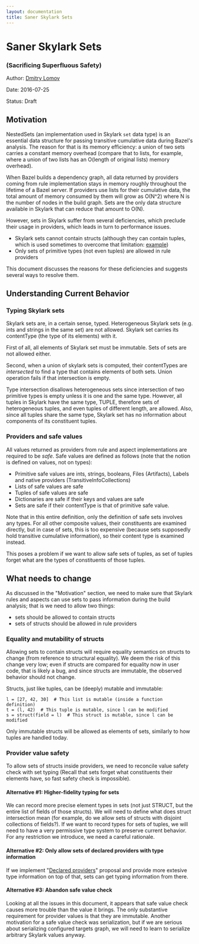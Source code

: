 ```yaml
---
layout: documentation
title: Saner Skylark Sets
---
```


# Saner Skylark Sets

### (Sacrificing Superfluous Safety)

Author: [Dmitry Lomov](mailto:dslomov@google.com)

Date: 2016-07-25

Status: Draft

## Motivation

NestedSets (an implementation used in Skylark `set` data type) is an essential
data structure for passing transitive cumulative data during Bazel's analysis.
The reason for that is its memory efficiency: a union of two sets carries a
constant memory overhead (compare that to lists, for example, where a union of
two lists has an O(length of original lists) memory overhead).

When Bazel builds a dependency graph, all data returned by providers coming from
rule implementation stays in memory roughly throughout the lifetime of a Bazel
server. If providers use lists for their cumulative data, the total amount of
memory consumed by them will grow as O(N^2) where N is the number of nodes in
the build graph. Sets are the only data structure available in Skylark that can
reduce that amount to O(N).

However, sets in Skylark suffer from several deficiencies, which preclude their
usage in providers, which leads in turn to performance issues.

*   Skylark sets cannot contain structs (although they can contain tuples, which
    is used sometimes to overcome that limitation:
    [example](https://github.com/bazelbuild/bazel/blob/a48e8e3db5a149777c2887fc7fc572837dd0ac1e/src/test/java/com/google/devtools/build/lib/ideinfo/intellij_info.bzl#L84))
*   Only sets of primitive types (not even tuples) are allowed in rule providers

This document discusses the reasons for these deficiencies and suggests several
ways to resolve them.

## Understanding Current Behavior

### Typing Skylark sets

Skylark sets are, in a certain sense, typed. Heterogeneous Skylark sets (e.g.
ints and strings in the same set) are not allowed. Skylark set carries its
contentType (the type of its elements) with it.

First of all, all elements of Skylark set must be immutable. Sets of sets are
not allowed either.

Second, when a union of skylark sets is computed, their contentTypes are
*intersected* to find a type that contains elements of both sets. Union
operation fails if that intersection is empty.

Type intersection disallows heterogeneous sets since intersection of two
primitive types is empty unless it is one and the same type. However, all tuples
in Skylark have the same type, TUPLE, therefore sets of heterogeneous tuples,
and even tuples of different length, are allowed. Also, since all tuples share
the same type, Skylark set has no information about components of its
constituent tuples.

### Providers and safe values

All values returned as providers from rule and aspect implementations are
required to be *safe*. Safe values are defined as follows (note that the notion
is defined on values, not on types):

*   Primitive safe values are ints, strings, booleans, Files (Artifacts), Labels
    and native providers (TransitiveInfoCollections)
*   Lists of safe values are safe
*   Tuples of safe values are safe
*   Dictionaries are safe if their keys and values are safe
*   Sets are safe if their contentType is that of primitive safe value.

Note that in this entire definition, only the definition of safe sets involves
any types. For all other composite values, their constituents are examined
directly, but in case of sets, this is too expensive (because sets supposedly
hold transitive cumulative information), so their content type is examined
instead.

This poses a problem if we want to allow safe sets of tuples, as set of tuples
forget what are the types of constituents of those tuples.

## What needs to change

As discussed in the "Motivation" section, we need to make sure that Skylark
rules and aspects can use sets to pass information during the build analysis;
that is we need to allow two things:

*   sets should be allowed to contain structs
*   sets of structs should be allowed in rule providers

### Equality and mutability of structs

Allowing sets to contain structs will require equality semantics on structs to
change (from reference to structural equality). We deem the risk of this change
very low; even if structs are compared for equality now in user code, that is
likely a bug, and since structs are immutable, the observed behavior should not
change.

Structs, just like tuples, can be (deeply) mutable and immutable:

```
l = [27, 42, 30]  # This list is mutable (inside a function definition)
t = (l, 42)  # This tuple is mutable, since l can be modified
s = struct(field = l)  # This struct is mutable, since l can be modified
```

Only immutable structs will be allowed as elements of sets, similarly to how
tuples are handled today.

### Provider value safety

To allow sets of structs inside providers, we need to reconcile value safety
check with set typing (Recall that sets forget what constituents their elements
have, so fast safety check is impossible).

#### Alternative #1: Higher-fidelity typing for sets

We can record more precise element types in  sets (not just STRUCT, but the
entire list of fields of those structs). We will need to define what does struct
intersection mean (for example, do we allow sets of structs with disjoint
collections of fields?). If we want to record types for sets of tuples, we will
need to have a very permissive type system to preserve current behavior. For any
restriction we introduce, we need a careful rationale.

#### Alternative #2: Only allow sets of declared providers with type information

If we implement "[Declared providers](/designs/skylark/declared-providers.html)"
proposal and provide more extesive type information on top of that, sets can get
typing information from there.

#### Alternative #3: Abandon safe value check

Looking at all the issues in this document, it appears that safe value check
causes more trouble than the value it brings. The only substantive requirement
for provider values is that they are immutable. Another motivation for a safe
value check was serialization, but if we are serious about serializing
configured targets graph, we will need to learn to serialize arbitrary Skylark
values anyway.
